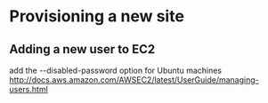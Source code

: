 Provisioning a new site
=======================

## Adding a new user to EC2
add the --disabled-password option for Ubuntu machines
http://docs.aws.amazon.com/AWSEC2/latest/UserGuide/managing-users.html